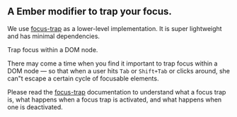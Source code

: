 <h2 class="docs-flex docs-items-center docs-mt-8 docs-h2">
  A Ember modifier to trap your focus.
</h2>

We use [focus-trap](https://github.com/davidtheclark/focus-trap) as a lower-level implementation.
It is super lightweight and has minimal dependencies.

Trap focus within a DOM node.

There may come a time when you find it important to trap focus within a DOM node — so that when a user hits `Tab` or `Shift+Tab` or clicks around, she can"t escape a certain cycle of focusable elements.

Please read the [focus-trap](https://github.com/davidtheclark/focus-trap) documentation to understand what a focus trap is, what happens when a focus trap is activated, and what happens when one is deactivated.
